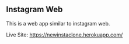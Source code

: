 ## Instagram Web

This is a web app similar to instagram web.

Live Site: https://newinstaclone.herokuapp.com/
